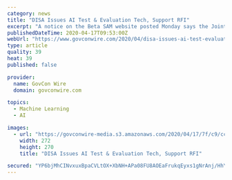 ```yaml
---
category: news
title: "DISA Issues AI Test & Evaluation Tech, Support RFI"
excerpt: "A notice on the Beta SAM website posted Monday says the Joint Artificial Intelligence Center aims to develop AI-based T&E processes and help vendors provide assessment services. JAIC eyes the development of T&E capacities that may support the Department of Defense's neural networks, machine learning and deep learning technologies. Moreover ..."
publishedDateTime: 2020-04-17T09:53:00Z
webUrl: "https://www.govconwire.com/2020/04/disa-issues-ai-test-evaluation-tech-support-rfi/"
type: article
quality: 39
heat: 39
published: false

provider:
  name: GovCon Wire
  domain: govconwire.com

topics:
  - Machine Learning
  - AI

images:
  - url: "https://govconwire-media.s3.amazonaws.com/2020/04/17/7f/c9/cc/14/ac/d5/12/54/servletFileDownload-230.png"
    width: 272
    height: 270
    title: "DISA Issues AI Test & Evaluation Tech, Support RFI"

secured: "YP6bjMhCINvxuxBpaCVLtOX+XbNH+APa08FU8AOEaFrukqEyxs1gNrAnj/HhYt8I7Psv6u7rDPpfSfKKgsMNn4QWIu3Kt4wTPmzC6bUNXxA+cyC4qDpholdin8/Z4cohjP9mXivgWAdEIKhOJfa7iCi0ClOoDQN+kYJ79wv10/zRadBuaZdAD2bEd9r0FUW7aTqq+Zl9WquvKWb4cRHeDxWSw2jxKA9KlruUbne7taSWFSGmhhtXAaHW4RJ8fxJ7gh8mhwRiC7HiSP1g0yJsGlDIaawHxguelHN0PAL9aKPOAzV1+uEaVYV2ipFd1oAK;1g1nKEAJUs94EAQq2x3hoQ=="
---
```


